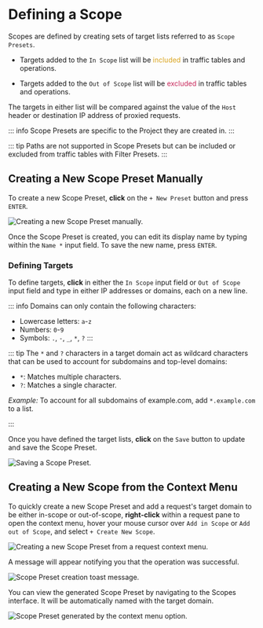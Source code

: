 # Defining a Scope

Scopes are defined by creating sets of target lists referred to as `Scope Presets`.

- Targets added to the `In Scope` list will be <span style="color: #DAA520;">included</span> in traffic tables and operations.

- Targets added to the `Out of Scope` list will be <span style="color: #C8285B;">excluded</span> in traffic tables and operations.

The targets in either list will be compared against the value of the `Host` header or destination IP address of proxied requests.

::: info
Scope Presets are specific to the Project they are created in.
:::

::: tip
Paths are not supported in Scope Presets but can be included or excluded from traffic tables with Filter Presets.
:::

## Creating a New Scope Preset Manually

To create a new Scope Preset, **click** on the `+ New Preset` button and press `ENTER`.

<img alt="Creating a new Scope Preset manually." src="/_images/scopes_new_preset.png" center>

Once the Scope Preset is created, you can edit its display name by typing within the `Name *` input field. To save the new name, press `ENTER`.

### Defining Targets

To define targets, **click** in either the `In Scope` input field or `Out of Scope` input field and type in either IP addresses or domains, each on a new line.

::: info
Domains can only contain the following characters:

- Lowercase letters: `a`-`z`
- Numbers: `0`-`9`
- Symbols: `.`, `-`, `_`, `*`, `?`
:::

::: tip
The `*` and `?` characters in a target domain act as wildcard characters that can be used to account for subdomains and top-level domains:

- `*`: Matches multiple characters.
- `?`: Matches a single character.

_Example:_ To account for all subdomains of example.com, add `*.example.com` to a list.

:::

Once you have defined the target lists, **click** on the <Icon icon="fas fa-save" /> `Save` button to update and save the Scope Preset.

<img alt="Saving a Scope Preset." src="/_images/scopes_save.png" center>

## Creating a New Scope from the Context Menu

To quickly create a new Scope Preset and add a request's target domain to be either in-scope or out-of-scope, **right-click** within a request pane to open the context menu, hover your mouse cursor over `Add in Scope` or `Add out of Scope`, and select `+ Create New Scope`.

<img alt="Creating a new Scope Preset from a request context menu." src="/_images/scopes_context_menu_create.png" center>

A message will appear notifying you that the operation was successful.

<img alt="Scope Preset creation toast message." src="/_images/scopes_toast_message.png" center>

You can view the generated Scope Preset by navigating to the Scopes interface. It will be automatically named with the target domain.

<img alt="Scope Preset generated by the context menu option." src="/_images/scopes_new_preset_context_menu.png" center>
